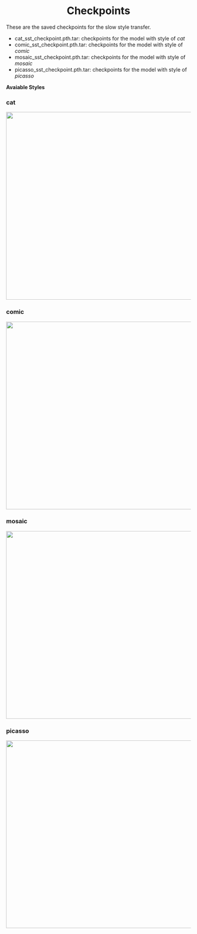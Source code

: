 **<h1><center>Checkpoints</center></h1>**
These are the saved checkpoints for the slow style transfer.

- cat_sst_checkpoint.pth.tar: checkpoints for the model with style of <I>cat</I>
- comic_sst_checkpoint.pth.tar:	checkpoints for the model with style of <I>comic</I>
- mosaic_sst_checkpoint.pth.tar:	checkpoints for the model with style of <I>mosaic</I>
- picasso_sst_checkpoint.pth.tar:	checkpoints for the model with style of <I>picasso</I>

**Avaiable Styles**
### cat
<img src="https://raw.githubusercontent.com/kwanmolee/Style-Transfer-Learning/master/StyleImages/cat.jpg" width="512px"/>

### comic
<img src="https://raw.githubusercontent.com/kwanmolee/Style-Transfer-Learning/master/StyleImages/comic.jpg" width="512px"/>

### mosaic
<img src="https://raw.githubusercontent.com/kwanmolee/Style-Transfer-Learning/master/StyleImages/mosaic.jpg" width="512px"/>

### picasso
<img src="https://raw.githubusercontent.com/kwanmolee/Style-Transfer-Learning/master/StyleImages/picasso.jpg" width="512px"/>

